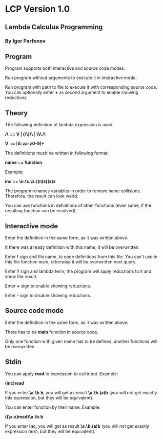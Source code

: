 # LCP Version 1.0
## Lambda Calculus Programming
### By Igor Parfenov

## Program

Program supports both interactive and source code modes.

Run program without arguments to execute it in interactive mode.

Run program with path to file to execute it with corresponding source code. You can optionally enter **+** as second argument to enable showing reductions.

## Theory

The following definition of lambda expression is used:

**/\\ ::= V | (/\\)/\\ | \\V./\\**

**V ::= [A-za-z0-9]+**

The definitions mush be written in following format:

**name ::= function**

Example:

**inc ::= \n.\s.\z.((n)s)(s)z**

The program renames variables in order to remove name collisions. Therefore, the result can look weird.

You can use functions in definitions of other functions (even same, if the resulting function can be resolved).

## Interactive mode

Enter the definition in the same form, as it was written above.

It there was already definition with this name, it will be overwritten.

Enter **!** sign and file name, to open definitions from this file. You can't use in this file function main, otherwise it will be overwritten next query.

Enter **?** sign and lambda term, the program will apply reductions to it and show the result.

Enter **+** sign to enable showing reductions.

Enter **-** sign to disable showing reductions.

## Source code mode

Enter the definition in the same form, as it was written above.

There has to be **main** function in source code.

Only one function with given name has to be defined, another functions will be overwritten.

## Stdin

You can apply **read** to expression to call input. Example:

**(inc)read**

If you enter **\a.\b.b**, you will get as result **\a.\b.(a)b** (you will not get exactly this expression, but they will be equivalent).

You can enter function by their name. Example:

**((\x.x)read)\a.\b.b**

If you enter **inc**, you will get as result **\a.\b.(a)b** (you will not get exactly expression term, but they will be equivalent).
